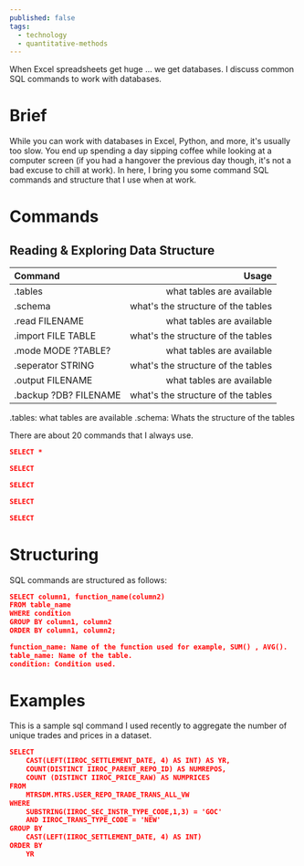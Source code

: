 ```yaml
---
published: false
tags:
  - technology
  - quantitative-methods
---
```

When Excel spreadsheets get huge ... we get databases. I discuss common SQL commands to work with databases.

# Brief

While you can work with databases in Excel, Python, and more, it's usually too slow. You end up spending a day sipping coffee while looking at a computer screen (if you had a hangover the previous day though, it's not a bad excuse to chill at work). In here, I bring you some command SQL commands and structure that I use when at work.

# Commands

## Reading & Exploring Data Structure

| Command     | Usage	      |
| :---        |          ---: |
| .tables     | what tables are available   |
| .schema   | what's the structure of the tables      |
| .read FILENAME     | what tables are available   |
| .import FILE TABLE   | what's the structure of the tables      |
| .mode MODE ?TABLE?     | what tables are available   |
| .seperator STRING   | what's the structure of the tables      |
| .output FILENAME     | what tables are available   |
| .backup ?DB? FILENAME   | what's the structure of the tables      |

.tables: what tables are available
.schema: Whats the structure of the tables


There are about 20 commands that I always use.

``` json
SELECT *
```
``` json
SELECT
```
``` json
SELECT
```
``` json
SELECT
```
``` json
SELECT
```





# Structuring

SQL commands are structured as follows:

```json
SELECT column1, function_name(column2)
FROM table_name
WHERE condition
GROUP BY column1, column2
ORDER BY column1, column2;

function_name: Name of the function used for example, SUM() , AVG().
table_name: Name of the table.
condition: Condition used.
```


# Examples

This is a sample sql command I used recently to aggregate the number of unique trades and prices in a dataset.

```json
SELECT
	CAST(LEFT(IIROC_SETTLEMENT_DATE, 4) AS INT) AS YR, 
	COUNT(DISTINCT IIROC_PARENT_REPO_ID) AS NUMREPOS,
	COUNT (DISTINCT IIROC_PRICE_RAW) AS NUMPRICES
FROM 
	MTRSDM.MTRS.USER_REPO_TRADE_TRANS_ALL_VW
WHERE
	SUBSTRING(IIROC_SEC_INSTR_TYPE_CODE,1,3) = 'GOC'
	AND IIROC_TRANS_TYPE_CODE = 'NEW'
GROUP BY
	CAST(LEFT(IIROC_SETTLEMENT_DATE, 4) AS INT)
ORDER BY
	YR
```
